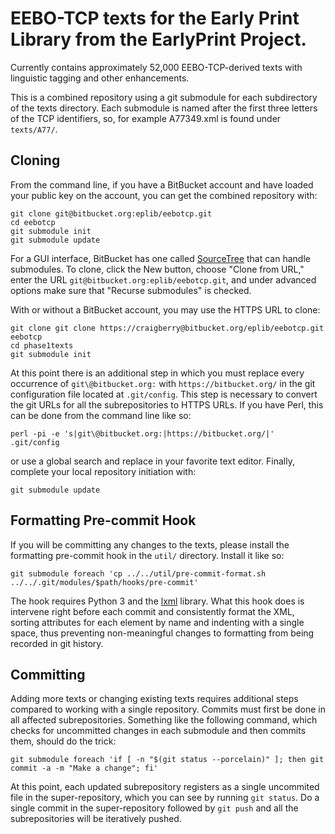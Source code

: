 # EEBO-TCP texts for the Early Print Library from the EarlyPrint Project.

Currently contains approximately 52,000 EEBO-TCP-derived texts with linguistic
tagging and other enhancements.

This is a combined repository using a git submodule for each subdirectory of the texts
directory.  Each submodule is named after the first three letters of the TCP
identifiers, so, for example A77349.xml is found under `texts/A77/`.

## Cloning

From the command line, if you have a BitBucket account and have loaded your public key
on the account, you can get the combined repository with:

    git clone git@bitbucket.org:eplib/eebotcp.git
    cd eebotcp
    git submodule init
    git submodule update

For a GUI interface, BitBucket has one called
[SourceTree](https://www.sourcetreeapp.com) that can handle submodules.  To
clone, click the New button, choose "Clone from URL," enter the URL
`git@bitbucket.org:eplib/eebotcp.git`, and under advanced options make
sure that "Recurse submodules" is checked.

With or without a BitBucket account, you may use the HTTPS URL to clone:

    git clone git clone https://craigberry@bitbucket.org/eplib/eebotcp.git eebotcp
    cd phase1texts
    git submodule init

At this point there is an additional step in which you must replace every
occurrence of `git\@bitbucket.org:` with `https://bitbucket.org/` in the git
configuration file located at `.git/config`.  This step is necessary to convert the
git URLs for all the subrepositories to HTTPS URLs.  If you have Perl, this can be
done from the command line like so:

    perl -pi -e 's|git\@bitbucket.org:|https://bitbucket.org/|' .git/config 

or use a global search and replace in your favorite text editor.  Finally,
complete your local repository initiation with:

    git submodule update

## Formatting Pre-commit Hook

If you will be committing any changes to the texts, please install the formatting
pre-commit hook in the `util/` directory.  Install it like so:

    git submodule foreach 'cp ../../util/pre-commit-format.sh ../../.git/modules/$path/hooks/pre-commit'

The hook requires Python 3 and the [lxml](https://lxml.de) library.  What this
hook does is intervene right before each commit and consistently format the
XML, sorting attributes for each element by name and indenting with a single
space, thus preventing non-meaningful changes to formatting from being recorded
in git history.

## Committing

Adding more texts or changing existing texts requires additional steps
compared to working with a single repository.  Commits must first be done in
all affected subrepositories.  Something like the following command, which
checks for uncommitted changes in each submodule and then commits them, should
do the trick:

    git submodule foreach 'if [ -n "$(git status --porcelain)" ]; then git commit -a -m "Make a change"; fi'

At this point, each updated subrepository registers as a single uncommited
file in the super-repository, which you can see by running `git status`. Do a
single commit in the super-repository followed by `git push` and all the
subrepositories will be iteratively pushed.
